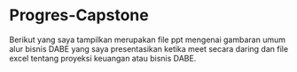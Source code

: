 # Progres-Capstone

Berikut yang saya tampilkan merupakan file ppt mengenai gambaran umum alur bisnis DABE yang saya presentasikan ketika meet secara daring dan file excel tentang proyeksi keuangan atau bisnis DABE.
